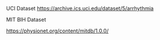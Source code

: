 UCI Dataset
https://archive.ics.uci.edu/dataset/5/arrhythmia

MIT BIH Dataset

https://physionet.org/content/mitdb/1.0.0/
